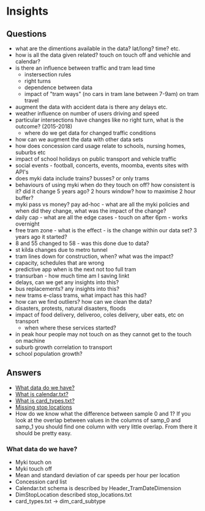 # Insights

## Questions

  - what are the dimentions available in the data? lat/long? time? etc.
  - how is all the data given related? touch on touch off and vehichle and calendar?
  - is there an influence between traffic and tram lead time
    - instersection rules
    - right turns
    - dependence between data
    - impact of "tram ways" (no cars in tram lane between 7-9am) on tram travel
  - augment the data with accident data is there any delays etc.
  - weather influence on number of users driving and speed
  - particular intersections have changes like no right turn, what is the outcome? (2015-2018)
    - where do we get data for changed traffic conditions
  - how can we augment the data with other data sets
  - how does concession card usage relate to schools, nursing homes, suburbs etc
  - impact of school holidays on public transport and vehicle traffic
  - social events - football, concerts, events, moomba, events sites with API's
  - does myki data include trains? busses? or only trams
  - behaviours of using myki when do they touch on off? how consistent is it? did it change 5 years ago? 2 hours window? how to maximise 2 hour buffer?
  - myki pass vs money? pay ad-hoc - what are all the myki policies and when did they change, what was the impact of the change?
  - daily cap - what are all the edge cases - touch on after 6pm - works overnight
  - free tram zone - what is the effect - is the change within our data set? 3 years ago it started?
  - 8 and 55 changed to 58 - was this done due to data?
  - st kilda changes due to metro tunnel
  - tram lines down for construction, when? what was the impact?
  - capacity, schedules that are wrong
  - predictive app when is the next not too full tram
  - transurban - how much time am I saving linkt
  - delays, can we get any insights into this?
  - bus replacements? any insights into this?
  - new trams e-class trams, what impact has this had?
  - how can we find outliers? how can we clean the data?
  - disasters, protests, natural disasters, floods
  - impact of food delivery, deliveroo, coles delivery, uber eats, etc on transport
    - when where these services started?
  - in peak hour people may not touch on as they cannot get to the touch on machine
  - suburb growth correlation to transport
  - school population growth?
  
## Answers

  - [What data do we have?](README.md#what-data-do-we-have)
  - [What is calendar.txt?](what_is_calendar_txt.ipynb)
  - [What is card_types.txt?](what_is_card_types_txt.ipynb)
  - [Missing stop locations](missing_stop_locations.md)
  - How do we know what the difference between sample 0 and 1? If you look at the overlap between values in the columns of samp_0 and samp_1 you should find one column with very little overlap. From there it should be pretty easy.

### What data do we have?

  - Myki touch on
  - Myki touch off
  - Mean and standard deviation of car speeds per hour per location
  - Concession card list
  - Calendar.txt schema is described by Header_TramDateDimension
  - DimStopLocation described stop_locations.txt
  - card_types.txt → dim_card_subtype
